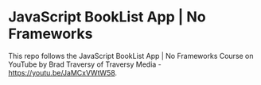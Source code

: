 # JavaScript BookList App | No Frameworks
This repo follows the JavaScript BookList App | No Frameworks Course on YouTube by Brad Traversy of Traversy Media - https://youtu.be/JaMCxVWtW58.
